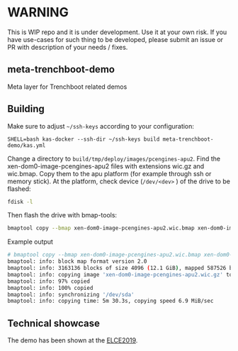 # WARNING

This is WIP repo and it is under development. Use it at your own risk. 
If you have use-cases for such thing to be developed, please submit
an issue or PR with description of your needs / fixes.

## meta-trenchboot-demo

Meta layer for Trenchboot related demos

## Building

Make sure to adjust `~/ssh-keys` according to your configuration:

```
SHELL=bash kas-docker --ssh-dir ~/ssh-keys build meta-trenchboot-demo/kas.yml
```

Change a directory to `build/tmp/deploy/images/pcengines-apu2`. Find the
xen-dom0-image-pcengines-apu2 files with extensions wic.gz and wic.bmap.
Copy them to the apu platform (for example through ssh or memory stick).
At the platform, check device (`/dev/<dev>` ) of the drive to be flashed:

```bash
fdisk -l
```

Then flash the drive with bmap-tools:

```bash
bmaptool copy --bmap xen-dom0-image-pcengines-apu2.wic.bmap xen-dom0-image-pcengines-apu2.wic.gz /dev/<dev>
```

Example output

```bash
# bmaptool copy --bmap xen-dom0-image-pcengines-apu2.wic.bmap xen-dom0-image-pcengines-apu2.wic.gz /dev/sda
bmaptool: info: block map format version 2.0
bmaptool: info: 3163136 blocks of size 4096 (12.1 GiB), mapped 587526 blocks (2.2 GiB or 18.6%)
bmaptool: info: copying image 'xen-dom0-image-pcengines-apu2.wic.gz' to block device '/dev/sda' using bmap file 'xen-dom0-image-pcengines-apu2.wic.bmap'
bmaptool: info: 97% copied
bmaptool: info: 100% copied
bmaptool: info: synchronizing '/dev/sda'
bmaptool: info: copying time: 5m 30.3s, copying speed 6.9 MiB/sec
```

## Technical showcase

The demo has been shown at the [ELCE2019](https://3mdeb.com/news/events/#Embedded-Linux-Conference).
